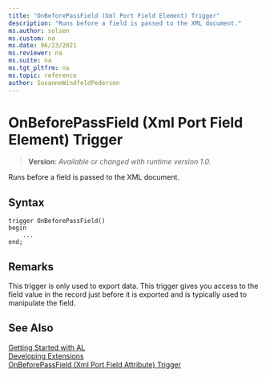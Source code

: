 ```yaml
---
title: "OnBeforePassField (Xml Port Field Element) Trigger"
description: "Runs before a field is passed to the XML document."
ms.author: solsen
ms.custom: na
ms.date: 06/23/2021
ms.reviewer: na
ms.suite: na
ms.tgt_pltfrm: na
ms.topic: reference
author: SusanneWindfeldPedersen
---
```

[//]: # (START>DO_NOT_EDIT)
[//]: # (IMPORTANT:Do not edit any of the content between here and the END>DO_NOT_EDIT.)
[//]: # (Any modifications should be made in the .xml files in the ModernDev repo.)

# OnBeforePassField (Xml Port Field Element) Trigger
> **Version**: _Available or changed with runtime version 1.0._

Runs before a field is passed to the XML document.


## Syntax
```AL
trigger OnBeforePassField()
begin
    ...
end;
```



[//]: # (IMPORTANT: END>DO_NOT_EDIT)

## Remarks  
 This trigger is only used to export data. This trigger gives you access to the field value in the record just before it is exported and is typically used to manipulate the field.  

## See Also  
[Getting Started with AL](../../devenv-get-started.md)  
[Developing Extensions](../../devenv-dev-overview.md)  
[OnBeforePassField (Xml Port Field Attribute) Trigger](../xmlportfieldattribute/devenv-onbeforepassfield-xmlportfieldattribute-trigger.md)
